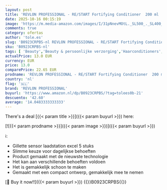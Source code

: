 ```yaml
---
layout: post
title: 'REVLON PROFESSIONAL - RE/START Fortifying Conditioner  200 ml  versterkende conditioner voor fijn haar  hulp en bescherming bij haaruitval door haarbreuk  verzorgingsproduct geeft zwak haar nieuwe kracht'
date: 2025-10-16 00:15:19
image: 'https://m.media-amazon.com/images/I/31pNnevMOtL._SL500_._SL400_.jpg'
comments: true
category: ofertas
author: 'tole.es'
slug: 'B0923CRPBS-nl REVLON PROFESSIONAL - RE/START Fortifying Conditioner 200...'
sku: 'B0923CRPBS-nl'
tags: [ 'Beauty','Beauty & persoonlijke verzorging','Haarconditioners','Haarverzorging','Shampoo & conditioner','revlon professional','🇳🇱', ]
actualPrice: 13.0 EUR
currency: EUR
price: 13.0
comparePrice: 22.65 EUR
prodname: 'REVLON PROFESSIONAL - RE/START Fortifying Conditioner  200 ml  versterkende conditioner voor fijn haar  hulp en bescherming bij haaruitval door haarbreuk  verzorgingsproduct geeft zwak haar nieuwe kracht'
country: 'nl'
flag: '🇳🇱'
brand: 'REVLON PROFESSIONAL'
buyurl: 'https://www.amazon.nl/dp/B0923CRPBS/?tag=tolees0b-21'
descuento: '42.60'
average: '14.0483333333333'
---
```


There's a deal [{{< param title >}}]({{< param buyurl >}})  here:

[![{{< param prodname >}}]({{< param image >}})]({{< param buyurl >}})

ℹ️:

- Gillette sensor laadstation excel 5 stuks
- Slimme keuze voor dagelijkse behoeften
- Product gemaakt met de nieuwste technologie
- Het kan aan verschillende behoeften voldoen
- Het is gemakkelijk schoon te maken
- Gemaakt met een compact ontwerp, gemakkelijk mee te nemen

[🛒 Buy it now!!]({{< param buyurl >}})
{{<world>}}B0923CRPBS{{</world>}}
